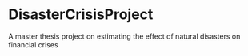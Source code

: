 # DisasterCrisisProject
 A master thesis project on estimating the effect of natural disasters on financial crises
